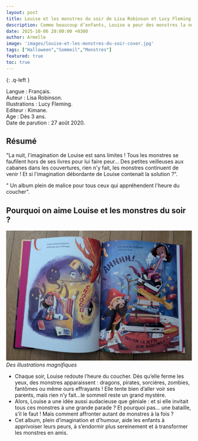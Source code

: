 ```yaml
---
layout: post
title: Louise et les monstres du soir de Lisa Robinson et Lucy Fleming.
description: Comme beaucoup d’enfants, Louise a peur des monstres la nuit. Mais grâce à son imagination débordante, elle va découvrir qu'avec de la créativité, on peut chasser les cauchemars.
date: 2025-10-06 20:00:00 +0300
author: Armelle
image: 'images/louise-et-les-monstres-du-soir-cover.jpg'
tags: ["Halloween","Sommeil","Monstres"]
featured: true
toc: true
---
```


{: .q-left }

Langue : Français.  
Auteur : Lisa Robinson.  
Illustrations : Lucy Fleming.                    
Editeur : Kimane.              
Age : Dès 3 ans.                             
Date de parution : 27 août 2020.        

## Résumé

"La nuit, l'imagination de Louise est sans limites ! Tous les monstres se faufilent hors de ses livres pour lui faire peur... Des petites veilleuses aux cabanes dans les couvertures, rien n'y fait, les monstres continuent de venir ! Et si l'imagination débordante de Louise contenait la solution ?".

" Un album plein de malice pour tous ceux qui appréhendent l'heure du coucher".

## Pourquoi on aime Louise et les monstres du soir ?

![Des illustrations magnifiques](images/louise-et-les-monstres-du-soir-int.jpg)
*Des illustrations magnifiques*
- Chaque soir, Louise redoute l’heure du coucher. Dès qu’elle ferme les yeux, des monstres apparaissent : dragons, pirates, sorcières, zombies, fantômes ou même ours effrayants ! 
Elle tente bien d’aller voir ses parents, mais rien n’y fait...le sommeil reste un grand mystère.
- Alors, Louise a une idée aussi audacieuse que géniale : et si elle invitait tous ces monstres à une grande parade ? Et pourquoi pas... une bataille, s’il le faut ! Mais comment affronter autant de monstres à la fois ?
- Cet album, plein d’imagination et d’humour, aide les enfants à apprivoiser leurs peurs, à s’endormir plus sereinement et à transformer les monstres en amis.







